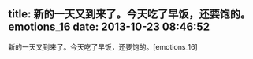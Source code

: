 title: 新的一天又到来了。今天吃了早饭，还要饱的。emotions_16
date: 2013-10-23 08:46:52
---

新的一天又到来了。今天吃了早饭，还要饱的。[emotions_16]
